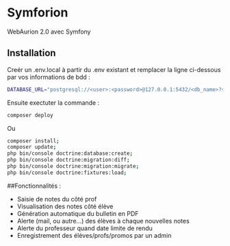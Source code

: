 # Symforion
WebAurion 2.0 avec Symfony

## Installation

Creér un .env.local à partir du .env existant et remplacer la ligne ci-dessous par vos informations de bdd :

```bash
DATABASE_URL="postgresql://<user>:<password>@127.0.0.1:5432/<db_name>?serverVersion=12.6&charset=utf8"
```

Ensuite exectuter la commande :

```bash
composer deploy
```

Ou

```bash
composer install;
composer update;
php bin/console doctrine:database:create;
php bin/console doctrine:migration:diff;
php bin/console doctrine:migration:migrate;
php bin/console doctrine:fixtures:load;
```

##Fonctionnalités : 
* Saisie de notes du côté prof
* Visualisation des notes côté élève
* Génération automatique du bulletin en PDF
* Alerte (mail, ou autre...) des élèves à chaque nouvelles notes
* Alerte du professeur quand date limite de rendu
* Enregistrement des élèves/profs/promos par un admin
